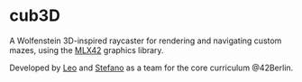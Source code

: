 # cub3D

A Wolfenstein 3D-inspired raycaster for rendering and navigating custom mazes, using the [MLX42](https://github.com/codam-coding-college/MLX42) graphics library.

Developed by [Leo](https://github.com/lmangall) and [Stefano](https://github.com/552020) as a team for the core curriculum @42Berlin.
